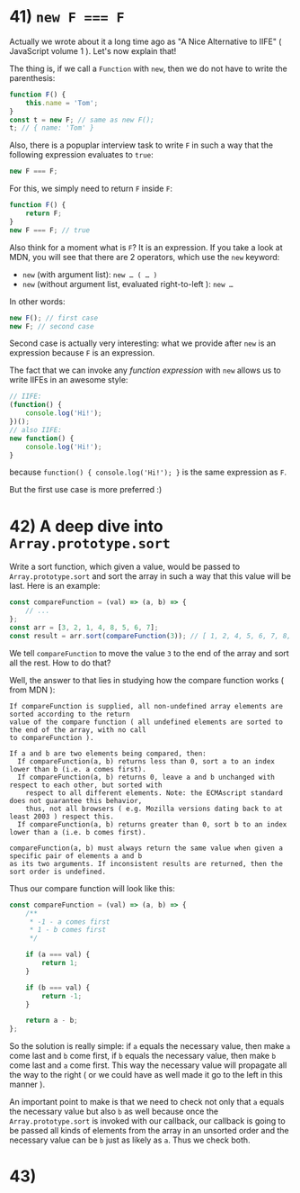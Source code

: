 # 41) `new F === F`

Actually we wrote about it a long time ago as "A Nice Alternative to IIFE" ( JavaScript volume 1 ). Let's now
explain that!

The thing is, if we call a `Function` with `new`, then we do not have to write the parenthesis:

```js
function F() {
    this.name = 'Tom';
}
const t = new F; // same as new F();
t; // { name: 'Tom' }
```

Also, there is a popuplar interview task to write `F` in such a way that the following expression evaluates
to `true`:

```js
new F === F;
```

For this, we simply need to return `F` inside `F`:

```js
function F() {
    return F;
}
new F === F; // true
```

Also think for a moment what is `F`? It is an expression. If you take a look at MDN, you will see that
there are 2 operators, which use the `new` keyword:

- `new` (with argument list): `new … ( … )`
- `new` (without argument list, evaluated right-to-left ): `new …`

In other words:

```js
new F(); // first case
new F; // second case
```

Second case is actually very interesting: what we provide after `new` is an expression because `F` is an expression.

The fact that we can invoke any _function expression_ with `new` allows us to write IIFEs in an awesome style:

```js
// IIFE:
(function() {
    console.log('Hi!');
})();
// also IIFE:
new function() {
    console.log('Hi!');
}
```

because `function() { console.log('Hi!'); }` is the same expression as `F`.

But the first use case is more preferred :)

# 42) A deep dive into `Array.prototype.sort`

Write a sort function, which given a value, would be passed to `Array.prototype.sort` and sort the array in
such a way that this value will be last. Here is an example:

```js
const compareFunction = (val) => (a, b) => {
    // ...
};
const arr = [3, 2, 1, 4, 8, 5, 6, 7];
const result = arr.sort(compareFunction(3)); // [ 1, 2, 4, 5, 6, 7, 8, 3 ]
```

We tell `compareFunction` to move the value `3` to the end of the array and sort all the rest.
How to do that?

Well, the answer to that lies in studying how the compare function works ( from MDN ):

```
If compareFunction is supplied, all non-undefined array elements are sorted according to the return
value of the compare function ( all undefined elements are sorted to the end of the array, with no call
to compareFunction ).

If a and b are two elements being compared, then:
  If compareFunction(a, b) returns less than 0, sort a to an index lower than b (i.e. a comes first).
  If compareFunction(a, b) returns 0, leave a and b unchanged with respect to each other, but sorted with
    respect to all different elements. Note: the ECMAscript standard does not guarantee this behavior,
    thus, not all browsers ( e.g. Mozilla versions dating back to at least 2003 ) respect this.
  If compareFunction(a, b) returns greater than 0, sort b to an index lower than a (i.e. b comes first).

compareFunction(a, b) must always return the same value when given a specific pair of elements a and b
as its two arguments. If inconsistent results are returned, then the sort order is undefined.
```

Thus our compare function will look like this:

```js
const compareFunction = (val) => (a, b) => {
    /**
     * -1 - a comes first
     * 1 - b comes first
     */

    if (a === val) {
        return 1;
    }

    if (b === val) {
        return -1;
    }

    return a - b;
};
```

So the solution is really simple: if `a` equals the necessary value, then make `a` come last and `b` come first,
if `b` equals the necessary value, then make `b` come last and `a` come first. This way the necessary value will
propagate all the way to the right ( or we could have as well made it go to the left in this manner ).

An important point to make is that we need to check not only that `a` equals the necessary value but also `b` as well
because once the `Array.prototype.sort` is invoked with our callback, our callback is going to be passed all kinds of
elements from the array in an unsorted order and the necessary value can be `b` just as likely as `a`.
Thus we check both.

# 43)
